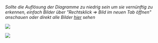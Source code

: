 *Sollte die Auflösung der Diagramme zu niedrig sein um sie  vernünftig zu erkennen, einfach Bilder über "Rechtsklick => Bild im  neuen Tab öffnen" anschauen oder direkt alle Bilder [hier](https://postimg.cc/gallery/kVRkbfR) sehen*

![](https://i.postimg.cc/KjsJNmHq/Lernjob-3-5.png)

![](https://i.postimg.cc/7ZBQ985T/Lernjob-3-5-gezeichnet.png)